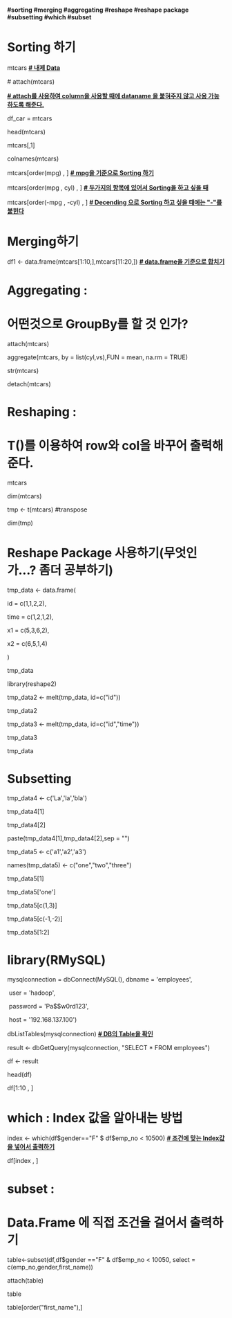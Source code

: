 #### #sorting #merging #aggregating #reshape #reshape package #subsetting #which #subset

# Sorting 하기

mtcars **<u># 내제 Data</u>**

\# attach(mtcars)  

**<u># attach를 사용하여 column을 사용할 때에 dataname 을 붙혀주지 않고 사용 가능하도록 해준다.</u>** 

df_car = mtcars

head(mtcars)

mtcars[,1]

colnames(mtcars) 

mtcars[order(mpg) , ] **<u># mpg을 기준으로 Sorting 하기</u>**

mtcars[order(mpg , cyl) , ] **<u># 두가지의 항목에 있어서 Sorting을 하고 싶을 때</u>** 

mtcars[order(-mpg , -cyl) , ] **<u># Decending 으로 Sorting 하고 싶을 때에는 "-"를 붙힌다</u>** 

 

# Merging하기

df1 <- data.frame(mtcars[1:10,],mtcars[11:20,]) **<u># data.frame을 기준으로 합치기</u>** 

 

# Aggregating : 

# 어떤것으로 GroupBy를 할 것 인가?

attach(mtcars)

aggregate(mtcars, by = list(cyl,vs),FUN = mean, na.rm = TRUE)

str(mtcars)

detach(mtcars)

 

# Reshaping : 

# T()를 이용하여 row와 col을 바꾸어 출력해준다.

mtcars

dim(mtcars)

tmp <- t(mtcars) #transpose

dim(tmp)

 

# Reshape Package 사용하기(무엇인가...? 좀더 공부하기)

 

tmp_data <- data.frame(

  id = c(1,1,2,2),

  time = c(1,2,1,2),

  x1 = c(5,3,6,2),

  x2 = c(6,5,1,4)

)

tmp_data

library(reshape2)

 

tmp_data2 <- melt(tmp_data, id=c("id"))

tmp_data2

tmp_data3 <- melt(tmp_data, id=c("id","time"))

tmp_data3

tmp_data

 

# Subsetting 

tmp_data4 <- c('La','la','bla')

tmp_data4[1]

tmp_data4[2]

paste(tmp_data4[1],tmp_data4[2],sep = "")

 

tmp_data5 <- c('a1','a2','a3')

names(tmp_data5) <- c("one","two","three")

tmp_data5[1]

tmp_data5['one']

tmp_data5[c(1,3)]

tmp_data5[c(-1,-2)]

tmp_data5[1:2]

 

# library(RMySQL)

 

mysqlconnection = dbConnect(MySQL(), dbname = 'employees', 

​                            user = 'hadoop', 

​                            password = 'Pa$$w0rd123',

​                            host = '192.168.137.100')

dbListTables(mysqlconnection) **<u># DB의 Table을 확인</u>**

 

result <- dbGetQuery(mysqlconnection, "SELECT * FROM employees")

df <- result

head(df)

df[1:10 , ]



# which : Index 값을 알아내는 방법

index <- which(df$gender=="F" $ df$emp_no < 10500) **<u># 조건에 맞는 Index값을 넣어서 출력하기</u>**

df[index , ]

 

# subset : 

# Data.Frame 에 직접 조건을 걸어서 출력하기 

table<-subset(df,df$gender =="F" & df$emp_no < 10050, select = c(emp_no,gender,first_name))

attach(table)

table

table[order("first_name"),]

 
